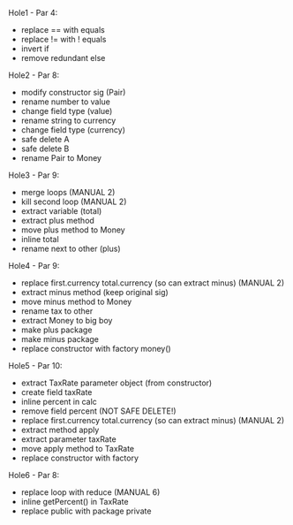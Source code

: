  Hole1 - Par 4:
  - replace == with equals
  - replace != with ! equals
  - invert if
  - remove redundant else
   
 Hole2 - Par 8:
  - modify constructor sig (Pair)
  - rename number to value
  - change field type (value)
  - rename string to currency
  - change field type (currency)
  - safe delete A
  - safe delete B
  - rename Pair to Money
 
 Hole3 - Par 9:
 - merge loops (MANUAL 2)
 - kill second loop (MANUAL 2)
 - extract variable (total)
 - extract plus method
 - move plus method to Money
 - inline total
 - rename next to other (plus)

 Hole4 - Par 9:
 - replace first.currency total.currency (so can extract minus) (MANUAL 2)
 - extract minus method (keep original sig)
 - move minus method to Money
 - rename tax to other
 - extract Money to big boy
 - make plus package
 - make minus package
 - replace constructor with factory money()

 Hole5 - Par 10:
 - extract TaxRate parameter object (from constructor)
 - create field taxRate
 - inline percent in calc
 - remove field percent (NOT SAFE DELETE!)
 - replace first.currency total.currency (so can extract minus) (MANUAL 2)
 - extract method apply
 - extract parameter taxRate
 - move apply method to TaxRate
 - replace constructor with factory

 Hole6 - Par 8:
 - replace loop with reduce (MANUAL 6)
 - inline getPercent() in TaxRate
 - replace public with package private
